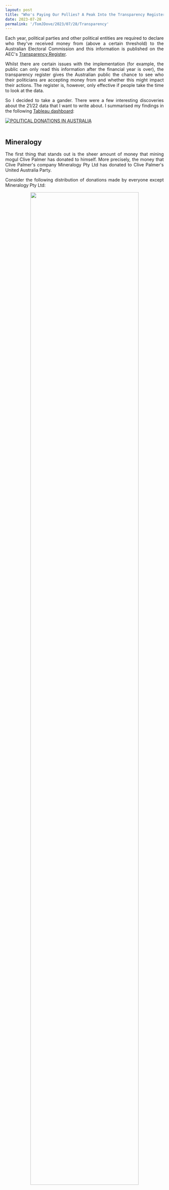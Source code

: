 ```yaml
---
layout: post
title: "Who's Paying Our Pollies? A Peak Into the Transparency Register"
date: 2023-07-28
permalink: '/TomJDove/2023/07/28/Transparency'
---
```


<p align='justify'>
Each year, political parties and other political entities are required to declare who they've received money from (above a certain threshold) to the Australian Electoral Commission and this information is published on the AEC's <a href = 'https://transparency.aec.gov.au/'>Transparency Register</a>.
</p>

<p align='justify'>
Whilst there are certain issues with the implementation (for example, the public can only read this information after the financial year is over), the transparency register gives the Australian public the chance to see who their politicians are accepting money from and whether this might impact their actions.
The register is, however, only effective if people take the time to look at the data.
</p>

<p align='justify'>
So I decided to take a gander. 
There were a few interesting discoveries about the 21/22 data that I want to write about. 
I summarised my findings in the following <a href = 'https://public.tableau.com/views/PoliticalDonationsinAustraliawebpageversion/Dashboard?:language=en-US&:display_count=n&:origin=viz_share_link'>Tableau dashboard</a>:
</p>


<div 
    class='tableauPlaceholder' 
    id='viz1690817918520' 
    style='width:100%; margin:auto;'
>
<noscript>
<a href='#'><img alt='POLITICAL DONATIONS IN AUSTRALIA  ' src='https:&#47;&#47;public.tableau.com&#47;static&#47;images&#47;Po&#47;PoliticalDonationsinAustraliawebpageversion&#47;Dashboard&#47;1_rss.png' style='border: none' /></a>
</noscript>
<object class='tableauViz'  style='display:none;'>
<param name='host_url' value='https%3A%2F%2Fpublic.tableau.com%2F' />
<param name='embed_code_version' value='3' />
<param name='site_root' value='' />
<param name='name' value='PoliticalDonationsinAustraliawebpageversion&#47;Dashboard' />
<param name='tabs' value='no' />
<param name='toolbar' value='yes' />
<param name='static_image' value='https:&#47;&#47;public.tableau.com&#47;static&#47;images&#47;Po&#47;PoliticalDonationsinAustraliawebpageversion&#47;Dashboard&#47;1.png' />
<param name='animate_transition' value='yes' />
<param name='display_static_image' value='yes' />
<param name='display_spinner' value='yes' />
<param name='display_overlay' value='yes' />
<param name='display_count' value='yes' />
<param name='language' value='en-US' />
</object>
</div>                

<script type='text/javascript'>
    var divElement = document.getElementById('viz1690817918520');
    var vizElement = divElement.getElementsByTagName('object')[0];
    if ( divElement.offsetWidth > 800 ) {
        vizElement.style.width='650px';
        vizElement.style.height='887px';
    } else if ( divElement.offsetWidth > 500 ) { 
        vizElement.style.width='650px';
        vizElement.style.height='887px';
    } else { 
        vizElement.style.width='100%';
        vizElement.style.height='1727px';
    }                     
    var scriptElement = document.createElement('script');
    scriptElement.src = 'https://public.tableau.com/javascripts/api/viz_v1.js';
    vizElement.parentNode.insertBefore(scriptElement, vizElement);
</script>

<br>

## Mineralogy

<p align='justify'>
The first thing that stands out is the sheer amount of money that mining mogul Clive Palmer has donated to himself. 
More precisely, the money that Clive Palmer's company Mineralogy Pty Ltd has donated to Clive Palmer's United Australia Party. 
</p>

<p align='justify'>
Consider the following distribution of donations made by everyone except Mineralogy Pty Ltd: 
</p>

<center>
<figure>
  <img
  src="https://tomjdove.github.io/TomJDove/assets/transparency/donations-wo-mineralogy.png"
  style="width:90%"
  >
  <figcaption>
    Distribution of donations in the 20/21 financial year, not including Mineralogy Pty Ltd
  </figcaption>
</figure>
</center>

<p align='justify'>
The median donation amount is about $5000, but there are some significant donations; the mean donation is about $15,000. The largest donation is $1.5 million. Now, look at what happens if we include Mineralogy, whose donations have been labelled in orange:
</p>

<center>
<figure>
  <img
  src="https://tomjdove.github.io/TomJDove/assets/transparency/donations-w-mineralogy.png"
  style="width:90%"
  >
  <figcaption>
    Distribution of donations, including Mineralogy Pty Ltd
  </figcaption>
</figure>
</center>
 
<p align='justify'>
You can barely even see the measly 1.5 million dollar donation! The largest donation is now $50 million and the average donation has moved from $15,000 to $60,000. This single donor accounts for three-quarters of all money donated, and it's all going to one Party:
</p>

<center>
<figure>
  <img
  src="https://tomjdove.github.io/TomJDove/assets/transparency/mineralogy-pie.png"
  >
  <figcaption>
    The proportion of money donated by Mineralogy Pty Ltd
  </figcaption>
</figure>
</center>
 
<p align='justify'>
Certainly, this raises questions about the potential of extremely wealthy people funding their own political parties to influence politics in any way they see fit.
For now, I'll just mention the impact it has on the data; Mineralogy Pty Ltd is certainly an outlier and we'll have to remove it when calculating certain statistics to get a clear picture of what the rest of the donations look like.
</p>

## The (other) top donors

<p align='justify'>
It's not only important to know who the top donors are, but also to who they're donating to. Let's consider the two major parties, the Australian Labor Party and the Liberal Party. Indeed, 71% of donations were made to one of these parties, with a more precise breakdown as follows:
</p>

<center>
<figure>
  <img
  src="https://tomjdove.github.io/TomJDove/assets/transparency/donor-share-pie.png"
  >
  <figcaption>
    Breakdown of donors based on whether they donated to Labor or Liberal
  </figcaption>
</figure>
</center>

<p align='justify'>
Of the 71% of people who donated to either Labor or Liberal, almost half donated to both. 
It seems these donors aren't donating simply because they're Labor or Liberal supporters.
</p>

<center>
<figure>
  <img
  src="https://tomjdove.github.io/TomJDove/assets/transparency/pratt.jpg"
  style="width:50%"
  >
  <figcaption>
    Andrew Pratt, Labor and Liberal's biggest donor
  </figcaption>
</figure>
</center>

<p align='justify'>
The largest donor for both Labor and Liberal was the same; Australia's third-richest person, Andrew Pratt. Pratt, the executive chairman of recycling company Visy and Pratt Industries, which is the world's largest privately owned packaging and paper company, donated $1.67 million to the Liberal Party and $1.96 million to the Labor Party. These were the largest donations for both of these parties, but the amount isn't much for a man whose net worth is about $25 billion.
</p>

<p align='justify'>
Here are the remaining top donors for the Liberal and Labor parties:
</p>

<center>
<figure>
  <img
  src="https://tomjdove.github.io/TomJDove/assets/transparency/top-liberal-donors.png"
  style="width:80%"
  >
  <figcaption>
    Top five Liberal Party donors
  </figcaption>
</figure>
</center>

<center>
<figure>
  <img
  src="https://tomjdove.github.io/TomJDove/assets/transparency/top-labor-donors.png"
  style="width:80%"
  >
  <figcaption>
    Top five Labor Party donors
  </figcaption>
</figure>
</center>


<p align='justify'>
It can be difficult to figure out what some of these companies are: Sugolena Holdings, for example, doesn't have a website or Wikipedia entry. If you Google it, all you find are articles about the large donations they've made to the Liberal Party. It appears to be the corporation behind the property empire built by Isaac Wakil and the late Susan Wakil. 
The couple initially gained their fortune in the clothing industry before investing in property. 
They're known to be very philanthropic, contributing large amounts of money to health, education, and the arts.
</p>

<p align='justify'>
Oryxium Investments is part of the Lowy family's business empire, but it is also difficult to find specific information about it. This is because the company seems to have been created for the <a href = 'https://independentaustralia.net/politics/politics-display/lowy-family-use-loophole-to-donate-550000-to-liberal-party,17340'>explicit purpose of making large donations to the Liberal Party</a>. Indeed, it has no website, address, or even employees.
</p>

<p align='justify'>
Overall, it seems that if you want to know who is making these large donations to the Liberal Party you're going to need to do a lot of digging.
</p>

<p align='justify'>
The Labor Party's donor portfolio is rather different: three of the five are from unions or other organisations representing industry workers. 
This is not without its problems: there are plenty of examples of unions putting pressure on politicians to make decisions that adversely affect the rest of the population.
Indeed, one example might be the Pharmacy Guilds <a href = 'https://www.abc.net.au/news/2023-05-09/pharmacy-guild-pbs-robocalls-distress-medication-users/102322136'>staunch opposition</a> to the recently proposed change to the distribution of prescription medication.
</p>

<p align='justify'>
The wider problem of large donors having unfair access to or influence on politicians exists for all donors.
At least when the donor is a union it is clear who is making the donations, which can't be said of the mysterious corporate donors. 
The transparency register becomes somewhat less transparent when the donors themselves are opaque.
</p>

## "Other receipts"

<p align='justify'>
The transparency register not only shows the donations made to each political party; it also shows what other money the parties have received. 
These are found in the "detailed receipts" table.
A receipt can be either from a donation made, a subscription payment, or an 'other receipts'. 
Earlier years also had receipts from public funding and 'unspecified', but these are either no longer reported or a part of the 'other'.
</p>

<p align='justify'>
Let's take a look at the different types of receipts for the 2021-2022 financial year.
We've removed Mineralogy Pty Ltd so as not to skew the values.
By number of receipts, 'other receipts' make up almost three-quarters of all the receipts:
</p>

<center>
<figure>
  <img
  src="https://tomjdove.github.io/TomJDove/assets/transparency/other-receipts-amount.png"
  >
  <figcaption>
    Almost a quarter of receipts are classified as 'other'
  </figcaption>
</figure>
</center>
 
<p align='justify'>
Only a tiny slither of the receipts are subscription payments, and almost a quarter are from donations.
The picture is even starker if we look at the total value of the receipts:
</p>

<center>
<figure>
  <img
  src="https://tomjdove.github.io/TomJDove/assets/transparency/other-receipts-value.png"
  >
  <figcaption>
    87% of the money received by political parties is filed under 'other receipts'
  </figcaption>
</figure>
</center>
 
Other receipts make up about $530 million; about 87% of the total receipts.

<p align='justify'>
What counts as 'other receipts'? According to <a href = 'https://www.aph.gov.au/About_Parliament/Parliamentary_departments/Parliamentary_Library/pubs/rp/rp2122/Quick_Guides/ElectionFundingStates#_ftn2'>the government</a>, "other receipts are any amounts received other than donations, including income from sales of goods or services, interest on bank accounts, and public funding." 
Moreover, "for amounts that are received above the disclosure threshold, returns must disclose the full name and address of the donor, the amount received, and whether the receipt is a 'donation' or 'other receipt'."
</p>

<p align='justify'>
So the receipts are basically broken down into 'donations' and 'everything else' (with a small amount of subscriptions).
It also seems that a party likely get to choose whether an amount it receives counts as a donation or other receipt.
This also explains why public funding is no longer its own category; it has been lumped into 'other'.
</p>

<p align='justify'>
The fact is, we don't know what a given 'other receipt' is.
We can't even say that it wasn't a donation.
We know that the parties received $530 million and we know who they received the money from, but we don't know what the money is for.
</p>

## Receipt discrepancies

<p align='justify'>
Continuing from the previous section, we can compare the 'donations made' table with the 'detailed receipts' table to see cases where a party has received money from a donor beyond donations.
One could also look directly at the 'other receipts', but I wanted to see if there were any discrepancies.
</p>

<p align='justify'>
One example is that Morgans Financial Ltd, a stockbroking company, donated $13,500 to the Queensland division of the Labor Party.
However, the Labor Party declared $79,000 worth of receipts from Morgans.
This case is reasonably clear; probably it was some kind of return on investments.
</p>

<p align='justify'>
Another example is Spirits & Cocktails Australia, which is the peak body for spirits manufacturing in Australia.
They donated only $1,418 but the Labor Party in Queensland received $12,000 from them in total.
In another case, an individual, Robert Gunning, donated $8000 to the Liberal Party in Queensland, but they received a total of $18,485 from him.
What are these receipts for?
</p>

<p align='justify'>
Even more curious is the case where the value of the donations exceeds the amount that the party has claimed to have received.
There are many examples of this.
For example, the Pharmacy Guild of Australia donated $47,330 to the Labor Party in Queensland, which reported only $2000 of receipts from them.
Probably I'm just not knowledgeable enough to explain such cases; maybe the $2000 is a net value, so payments to the Pharmacy Guild are subtracted from the donation value.
</p>

<p align='justify'>
Certainly not all of these examples have devious underpinnings, but I am curious about the purpose of these receipts.
</p>

## How to improve?

<p align='justify'>
It is generally accepted that the reporting and disclosing of political donations is a good idea if you want to ensure that political parties aren't being unduly influenced by other parties. 
</p>

<p align='justify'>
This analysis has revealed two issues with the transparency registry.
The first is that when the donation is made via a corporation, it can be very difficult to work out who is the one donating.
This is not a problem unique to this situation; in everyday life, it is difficult to find out which companies own which other companies and so on.
The second is that a vast majority of the money received by political parties is filed under 'other receipts' and so we have no idea what the purpose of this money is.
Maybe this could be fixed by having finer categories for receipts.
</p>

<p align='justify'>
Another issue is that information is only released 'after the fact'.
The public can find out who the political parties have received money from, but only at the end of the year.
This means that during an election the public won't know of any large political donations until after they've voted.
A more frequently updated register would give more timely information to the public and put more pressure on political parties to be open about their finances.
One can even go beyond a frequently updated register: the Czech Republic, for example, allows the public to view all the transactions of the bank accounts to which donations must be deposited.
</p>

<p align='justify'>
It's an unfortunate fact, however, that it is extremely difficult to create robust political finance regulations.
There are multiple factors to this, as described in an <a href = 'https://www.europarl.europa.eu/RegData/etudes/STUD/2021/694836/IPOL_STU(2021694836_EN.pdf)'>EU report</a> on political financing in the EU.
For one, there are political difficulties; for example, the public will often oppose increasing public funding to political parties, even though it can be an effective method of reducing a party's reliance on corporate donations (and hence their influence on politics).
Secondly, there are strong incentives for political parties to try to circumvent the laws or find loopholes.
When strict regulations on political financing were introduced in the UK in 2000, parties began reporting significantly more 'loans', many of which were believed to be donations in disguise.
A lot of energy can be expended by a government trying to oversee and regulate political financing.
</p>

<p align='justify'>
All this is to say that political finance is complicated and there are no easy solutions.
I've enjoyed learning about it nonetheless.
</p>

